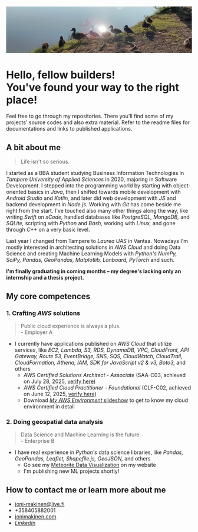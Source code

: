 ![](/imgs/common-ducks.jpeg?raw=true)

# Hello, fellow builders!<br />You've found your way to the right place!

Feel free to go through my repositories. There you'll find some of my projects' source codes and also extra material. Refer to the readme files for documentations and links to published applications.

## A bit about me

> Life isn't so serious.

I started as a BBA student studying Business Information Technologies in *Tampere University of Applied Sciences* in 2020, majoring in Software Development. I stepped into the programming world by starting with object-oriented basics in *Java*, then I shifted towards mobile development with *Android Studio* and *Kotlin*, and later did web development with *JS* and backend development in *Node.js.* Working with *Git* has come beside me right from the start. I've touched also many other things along the way, like writing *Swift* on *xCode,* handled databases like *PostgreSQL, MongoDB,* and *SQLite,* scripting with *Python* and *Bash,* working with *Linux,* and gone through *C++* on a very basic level.

Last year I changed from Tampere to *Laurea UAS* in Vantaa. Nowadays I'm mostly interested in architecting solutions in *AWS Cloud* and doing Data Science and creating Machine Learning Models with *Python's NumPy, SciPy, Pandas, GeoPandas, Matplotlib, Lonboard, PyTorch* and such.

**I'm finally graduating in coming months – my degree's lacking only an internship and a thesis project.**

## My core competences

### 1. Crafting *AWS* solutions

> Public cloud experience is always a plus.<br />- Employer A

* I currently have applications published on *AWS Cloud* that utilize services, like *EC2, Lambda, S3, RDS, DynamoDB, VPC, CloudFront, API Gateway, Route 53, EventBridge, SNS, SQS, CloudWatch, CloudTrail, CloudFormation, Athena, IAM, SDK for JavaScript v2 & v3, Boto3,* and others
  - *AWS Certified Solutions Architect - Associate* (SAA-C03, achieved on July 28, 2025, [verify here](https://cp.certmetrics.com/amazon/en/public/verify/credential/28286e0a928344ff8a68d6dba1804d52))
  - *AWS Certified Cloud Practitioner - Foundational* (CLF-C02, achieved on June 12, 2025, [verify here](https://cp.certmetrics.com/amazon/en/public/verify/credential/9f776be509ad4691b35f9ca79a61040c))
  - Download [*My AWS Environment* slideshow](https://my-aws-environment.s3.eu-north-1.amazonaws.com/my-aws-environment.pptx) to get to know my cloud environment in detail

### 2. Doing geospatial data analysis

> Data Science and Machine Learning is the future.<br />- Enterprise B

- I have real experience in *Python's* data science libraries, like *Pandas, GeoPandas, Leaflet, Shapefile.js, GeoJSON,* and others
  - Go see my [Meteorite Data Visualization](https://www.jonimakinen.com/mywork/meteorites-en.html) on my website
  - I'm publishing new ML projects shortly! 

## How to contact me or learn more about me

- joni-makinen@live.fi
- +358405882001
- [jonimakinen.com](https://jonimakinen.com)
- [*LinkedIn*](https://www.linkedin.com/in/joni-daniel-makinen/)
